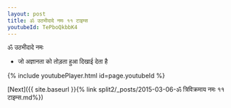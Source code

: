 ```yaml
---
layout: post
title: ॐ उठभीदादे नमः ११ टाइम्स
youtubeId: TePboQkbbK4
---
```

 
 
 ॐ उठभीदादे नमः  
 
 -  जो अज्ञानता को तोड़ता हुआ दिखाई देता है 
 
  
 
  
 
 
 
 
 
 


{% include youtubePlayer.html id=page.youtubeId %}
 
[Next]({{ site.baseurl }}{% link  split2/_posts/2015-03-06-ॐ त्रिविक्रमाय नमः ११ टाइम्स.md%})
 
